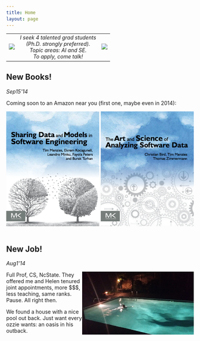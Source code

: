 ```yaml
---
title: Home
layout: page
---
```


<center><table>
<tr><td valign=center>
<img src="http://pbs.twimg.com/profile_images/434188416268251136/5BvzppBK_normal.jpeg"></td><td align=center>
<em>I seek 4 talented grad students<br>(Ph.D.
strongly preferred).<br>Topic areas: AI and SE. <br>To apply, come talk! </em>
</td><td valign=center>
<img src="http://pbs.twimg.com/profile_images/434188416268251136/5BvzppBK_normal.jpeg"></td></tr></table></center>



## New Books!

_Sep15'14_

Coming soon to an Amazon near you (first one, maybe even in 2014):

<center>
<img   width=250 src="img/shareBookCover.png">
<img    width=250 src="img/asdbookCover.png">

</center>
<br clear=all>

##  New Job!

_Aug1'14_

<img class=stand align=right width=300 src="img/pool.png">



Full Prof, CS, NcState. They offered me and Helen tenured joint appointments,  more $$$, less teaching, same ranks. Pause. All right then.  



We found a house with a nice pool out back. Just want every ozzie wants:  an oasis in his outback.<br clear=all>

